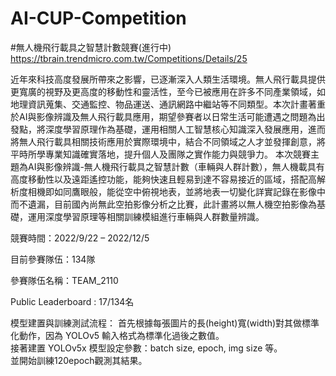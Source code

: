 # AI-CUP-Competition
#無人機飛行載具之智慧計數競賽(進行中)  
https://tbrain.trendmicro.com.tw/Competitions/Details/25

近年來科技高度發展所帶來之影響，已逐漸深入人類生活環境。無人飛行載具提供更寬廣的視野及更高度的移動性和靈活性，至今已被應用在許多不同產業領域，如地理資訊蒐集、交通監控、物品運送、通訊網路中繼站等不同類型。本次計畫著重於AI與影像辨識及無人飛行載具應用，期望參賽者以日常生活可能遭遇之問題為出發點，將深度學習原理作為基礎，運用相關人工智慧核心知識深入發展應用，進而將無人飛行載具相關技術應用於實際環境中，結合不同領域之人才並發揮創意，將平時所學專業知識確實落地，提升個人及團隊之實作能力與競爭力。 本次競賽主題為AI與影像辨識-無人機飛行載具之智慧計數（車輛與人群計數），無人機載具有高度移動性以及遠距遙控功能，能夠快速且輕易到達不容易接近的區域，搭配高解析度相機即如同鷹眼般，能從空中俯視地表，並將地表一切變化詳實記錄在影像中而不遺漏，目前國內尚無此空拍影像分析之比賽，此計畫將以無人機空拍影像為基礎，運用深度學習原理等相關訓練模組進行車輛與人群數量辨識。


競賽時間：2022/9/22 – 2022/12/5

目前參賽隊伍：134隊

參賽隊伍名稱：TEAM_2110

Public Leaderboard : 17/134名

模型建置與訓練測試流程：
首先根據每張圖片的長(height)寬(width)對其做標準化動作，因為 YOLOv5 輸入格式為標準化過後之數值。  
接著建置 YOLOv5x 模型設定參數：batch size, epoch, img size 等。  
並開始訓練120epoch觀測其結果。
